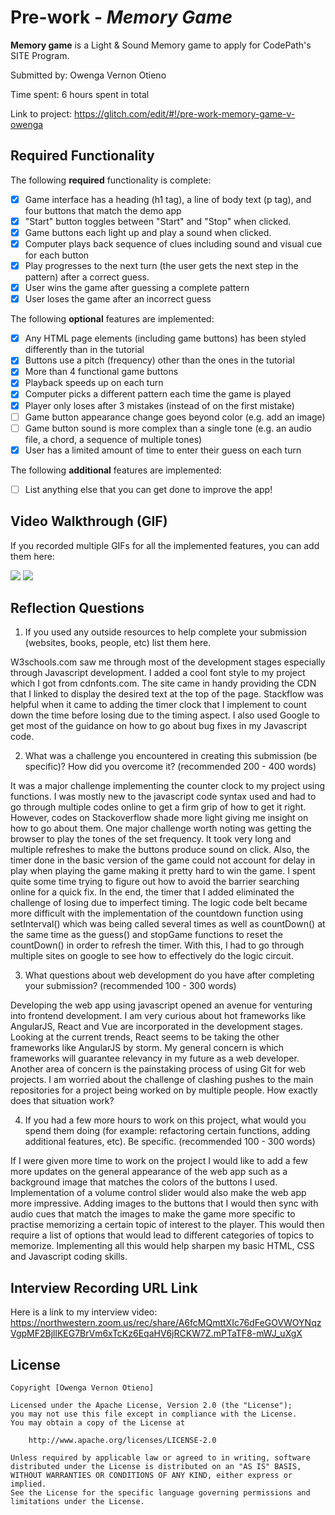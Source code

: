 # Pre-work - *Memory Game*

**Memory game** is a Light & Sound Memory game to apply for CodePath's SITE Program. 

Submitted by: Owenga Vernon Otieno

Time spent: 6 hours spent in total

Link to project: https://glitch.com/edit/#!/pre-work-memory-game-v-owenga

## Required Functionality

The following **required** functionality is complete:

* [X] Game interface has a heading (h1 tag), a line of body text (p tag), and four buttons that match the demo app
* [X] "Start" button toggles between "Start" and "Stop" when clicked. 
* [X] Game buttons each light up and play a sound when clicked. 
* [X] Computer plays back sequence of clues including sound and visual cue for each button
* [X] Play progresses to the next turn (the user gets the next step in the pattern) after a correct guess. 
* [X] User wins the game after guessing a complete pattern
* [X] User loses the game after an incorrect guess

The following **optional** features are implemented:

* [X] Any HTML page elements (including game buttons) has been styled differently than in the tutorial
* [X] Buttons use a pitch (frequency) other than the ones in the tutorial
* [X] More than 4 functional game buttons
* [X] Playback speeds up on each turn
* [X] Computer picks a different pattern each time the game is played
* [X] Player only loses after 3 mistakes (instead of on the first mistake)
* [ ] Game button appearance change goes beyond color (e.g. add an image)
* [ ] Game button sound is more complex than a single tone (e.g. an audio file, a chord, a sequence of multiple tones)
* [X] User has a limited amount of time to enter their guess on each turn

The following **additional** features are implemented:

- [ ] List anything else that you can get done to improve the app!

## Video Walkthrough (GIF)

If you recorded multiple GIFs for all the implemented features, you can add them here:

![](https://i.imgur.com/SZBuBg7.gif)
![](https://i.imgur.com/RN32EKd.gif)


## Reflection Questions
1. If you used any outside resources to help complete your submission (websites, books, people, etc) list them here. 

W3schools.com saw me through most of the development stages especially through Javascript development. I added a cool font style to my project which I got from cdnfonts.com. The site came in handy providing the CDN that I linked to display the desired text at the top of the page. Stackflow was helpful when it came to adding the timer clock that I implement to count down the time before losing due to the timing aspect. I also used Google to get most of the guidance on how to go about bug fixes in my Javascript code.


2. What was a challenge you encountered in creating this submission (be specific)? How did you overcome it? (recommended 200 - 400 words) 

It was a major challenge implementing the counter clock to my project using functions. I was mostly new to the javascript code syntax used and had to go through multiple codes online to get a firm grip of how to get it right. However, codes on Stackoverflow shade more light giving me insight on how to go about them. One major challenge worth noting was getting the browser to play the tones of the set frequency. It took very long and multiple refreshes to make the buttons produce sound on click. Also, the timer done in the basic version of the game could not account for delay in play when playing the game making it pretty hard to win the game. I spent quite some time trying to figure out how to avoid the barrier searching online for a quick fix. In the end, the timer that I added eliminated the challenge of losing due to imperfect timing. The logic code belt became more difficult with the implementation of the countdown function using setInterval() which was being called several times as well as countDown()  at the same time as the guess() and stopGame functions to reset the countDown() in order to refresh the timer. With this, I had to go through multiple sites on google to see how to effectively do the logic circuit.


3. What questions about web development do you have after completing your submission? (recommended 100 - 300 words) 

Developing the web app using javascript opened an avenue for venturing into frontend development. I am very curious about hot frameworks like AngularJS, React and Vue are incorporated in the development stages. Looking at the current trends, React seems to be taking the other frameworks like AngularJS by storm. My general concern is which frameworks will guarantee relevancy in my future as a web developer. Another area of concern is the painstaking process of using Git for web projects. I am worried about the challenge of clashing pushes to the main repositories for a project being worked on by multiple people. How exactly does that situation work? 


4. If you had a few more hours to work on this project, what would you spend them doing (for example: refactoring certain functions, adding additional features, etc). Be specific. (recommended 100 - 300 words) 

If I were given more time to work on the project I would like to add a few more updates on the general appearance of the web app such as a background image that matches the colors of the buttons I used. Implementation of a volume control slider would also make the web app more impressive. Adding images to the buttons that I would then sync with audio cues that match the images to make the game more specific to practise memorizing a certain topic of interest to the player. This would then require a list of options that would lead to different categories of topics to memorize. Implementing all this would help sharpen my basic HTML, CSS and Javascript coding skills.




## Interview Recording URL Link

Here is a link to my interview video: https://northwestern.zoom.us/rec/share/A6fcMQmttXIc76dFeGOVWOYNqzVgpMF2BjllKEG7BrVm6xTcKz6EqaHV6jRCKW7Z.mPTaTF8-mWJ_uXgX


## License

    Copyright [Owenga Vernon Otieno]

    Licensed under the Apache License, Version 2.0 (the "License");
    you may not use this file except in compliance with the License.
    You may obtain a copy of the License at

        http://www.apache.org/licenses/LICENSE-2.0

    Unless required by applicable law or agreed to in writing, software
    distributed under the License is distributed on an "AS IS" BASIS,
    WITHOUT WARRANTIES OR CONDITIONS OF ANY KIND, either express or implied.
    See the License for the specific language governing permissions and
    limitations under the License.